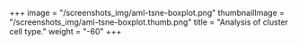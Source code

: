 +++
image =  "/screenshots_img/aml-tsne-boxplot.png"
thumbnailImage = "/screenshots_img/aml-tsne-boxplot.thumb.png"
title =  "Analysis of cluster cell type."
weight = "-60"
+++